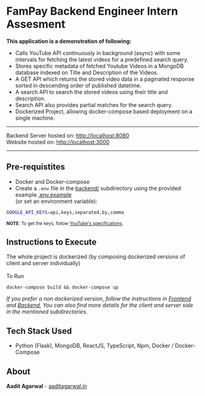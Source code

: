 # FamPay Backend Engineer Intern Assesment
**This application is a demonstration of following:**
- Calls YouTube API continuously in background (async) with some intervals for fetching the latest videos for a predefined search query.
- Stores specific metadata of fetched Youtube Videos in a MongoDB database indexed on Title and Description of the Videos.
- A GET API which returns the stored video data in a paginated response sorted in descending order of published datetime.
- A search API to search the stored videos using their title and description.
- Search API also provides partial matches for the search query.
- Dockerized Project, allowing docker-compose based deployment on a single machine.
---
Backend Server hosted on: [http://localhost:8080](http://localhost:8080)\
Website hosted on: [http://localhost:3000](http://localhost:3000)

---
## Pre-requistites
- Docker and Docker-compose
- Create a `.env` file in the [backend/](./backend/) subdirectory using the provided example [.env.example](./backend/.env.example)\
(or set an environment variable):
```sh
GOOGLE_API_KEYS=api,keys,separated,by,comma
```
<small>**NOTE**: To get the keys, follow [YouTube's specifications](https://developers.google.com/youtube/v3/getting-started).</small>

## Instructions to Execute
The whole project is dockerized (by composing dockerized versions of client and server individually)\
\
To Run
```console
docker-compose build && docker-compose up
```

_If you prefer a non dockerized version, follow the instructions in [Frontend](./frontend/README.md) and [Backend](./backend/README.md), You can also find more details for the client and server side in the mentioned subdirectories._

## Tech Stack Used
- Python (Flask), MongoDB, ReactJS, TypeScript, Npm, Docker / Docker-Compose
## About
__Aadit Agarwal__ - [aaditagarwal.in](https://aaditagarwal.in)

